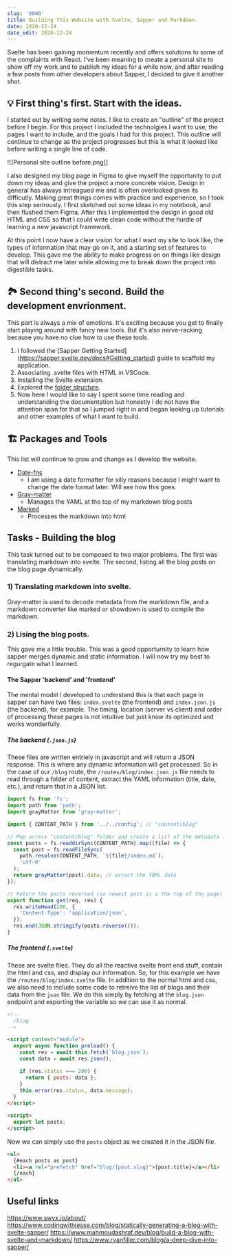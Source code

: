 ```yaml
---
slug: '0000'
title: Building This Website with Svelte, Sapper and Markdown.
date: 2020-12-24
date_edit: 2020-12-24
---
```


Svelte has been gaining momentum recently and offers solutions to some of the complaints with React. I've been meaning to create a personal site to show off my work and to publish my ideas for a while now, and after reading a few posts from other developers about Sapper, I decided to give it another shot.

## 💡 First thing's first. Start with the ideas.

I started out by writing some notes. I like to create an "outline" of the project before I begin. For this project I included the technolgies I want to use, the pages I want to include, and the goals I had for this project. This outline will continue to change as the project progresses but this is what it looked like before writing a single line of code.

![[Personal site outline before.png]]

I also designed my blog page in Figma to give myself the opportunity to put down my ideas and give the project a more concrete vision. Design in general has always intreagued me and is often overlooked given its difficutly. Making great things comes with practice and experience, so I took this step serirously. I first sketched out some ideas in my notebook, and then flushed them Figma. After this I implemented the design in good old HTML and CSS so that I could write clean code without the hurdle of learning a new javascript framework.

At this point I now have a clear vision for what I want my site to look like, the types of information that may go on it, and a starting set of features to develop. This gave me the ability to make progress on on things like design that will distract me later while allowing me to break down the project into digestible tasks.

## 🏞️ Second thing's second. Build the development envrionment.

This part is always a mix of emotions. It's exciting because you get to finally start playing around with fancy new tools. But it's also nerve-racking because you have no clue how to use these tools.

1. I followed the [Sapper Getting Started] (https://sapper.svelte.dev/docs#Getting_started) guide to scaffold my application.
2. Associating .svelte files with HTML in VSCode.
3. Installing the Svelte extension.
4. Explored the [folder structure](https://sapper.svelte.dev/docs#Sapper_app_structure).
5. Now here I would like to say I spent some time reading and understanding the documentation but honestly I do not have the attention span for that so I jumped right in and began looking up tutorials and other examples of what I want to build.

## 🏗️ Packages and Tools

This list will continue to grow and change as I develop the website.

- [Date-fns](https://date-fns.org/)
  - I am using a date formatter for silly reasons because I might want to change the date format later. Will see how this goes.
- [Gray-matter](https://github.com/jonschlinkert/gray-matter)
  - Manages the YAML at the top of my markdown blog posts
- [Marked](https://marked.js.org/)
  - Processes the markdown into html

## Tasks - Building the blog

This task turned out to be composed to two major problems. The first was translating markdown into svelte. The second, listing all the blog posts on the blog page dynamically.

### 1) Translating markdown into svelte.

Gray-matter is used to decode metadata from the markdown file, and a markdown converter like marked or showdown is used to compile the markdown.

### 2) Lising the blog posts.

This gave me a little trouble. This was a good opporturnity to learn how sapper merges dynamic and static information. I will now try my best to regurgate what I learned.

#### The Sapper 'backend' and 'frontend'

The mental model I developed to understand this is that each page in sapper can have two files: `index.svelte` (the frontend) and `index.json.js` (the backend), for example. The timing, location (server vs client) and order of processing these pages is not intuitive but just know its optimized and works wonderfully.

##### The backend (`.json.js`)

These files are written entriely in javascript and will return a JSON response. This is where any dynamic information will get processed. So in the case of our `/blog` route, the `/routes/blog/index.json.js` file needs to read through a folder of content, extract the YAML information (title, date, etc.), and return that in a JSON list.

```javascript
import fs from 'fs';
import path from 'path';
import grayMatter from 'gray-matter';

import { CONTENT_PATH } from '../../config'; // "content/blog"

// Map across "content/blog" folder and create a list of the metadata from the index.md files.
const posts = fs.readdirSync(CONTENT_PATH).map((file) => {
  const post = fs.readFileSync(
    path.resolve(CONTENT_PATH, `${file}/index.md`),
    'utf-8'
  );
  return grayMatter(post).data; // exract the YAML data
});

// Return the posts reversed (so newest post is a the top of the page)
export function get(req, res) {
  res.writeHead(200, {
    'Content-Type': 'application/json',
  });
  res.end(JSON.stringify(posts.reverse()));
}
```

##### The frontend (`.svelte`)

These are svelte files. They do all the reactive svelte front end stuff, contain the html and css, and display our information. So, for this example we have the `/routes/blog/index.svelte` file. In addition to the normal html and css, we also need to include some code to retreive the list of blogs and their data from the `json` file. We do this simply by fetching at the `blog.json` endpoint and exporting the variable so we can use it as normal.

```html
<!-- 
  /blog 
-->

<script context="module">
  export async function preload() {
    const res = await this.fetch(`blog.json`);
    const data = await res.json();

    if (res.status === 200) {
      return { posts: data };
    }
    this.error(res.status, data.message);
  }
</script>

<script>
  export let posts;
</script>
```

Now we can simply use the `posts` object as we created it in the JSON file.

```html
<ul>
  {#each posts as post}
  <li><a rel="prefetch" href="blog/{post.slug}">{post.title}</a></li>
  {/each}
</ul>
```

## Useful links

https://www.swyx.io/about/
https://www.codingwithjesse.com/blog/statically-generating-a-blog-with-svelte-sapper/
https://www.mahmoudashraf.dev/blog/build-a-blog-with-svelte-and-markdown/
https://www.ryanfiller.com/blog/a-deep-dive-into-sapper/
